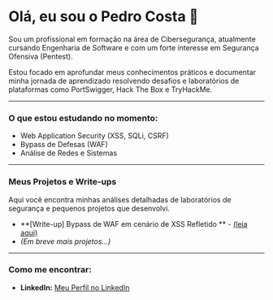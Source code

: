 # Olá, eu sou o Pedro Costa 👋

Sou um profissional em formação na área de Cibersegurança, atualmente cursando Engenharia de Software e com um forte interesse em Segurança Ofensiva (Pentest).

Estou focado em aprofundar meus conhecimentos práticos e documentar minha jornada de aprendizado resolvendo desafios e laboratórios de plataformas como PortSwigger, Hack The Box e TryHackMe.

---

###  O que estou estudando no momento:

-   Web Application Security (XSS, SQLi, CSRF)
-   Bypass de Defesas (WAF)
-   Análise de Redes e Sistemas

---

###  Meus Projetos e Write-ups

Aqui você encontra minhas análises detalhadas de laboratórios de segurança e pequenos projetos que desenvolvi.

-   **[Write-up] Bypass de WAF em cenário de XSS Refletido ** - [(leia aqui)](LINK_PARA_O_SEU_WRITEUP)
-   *(Em breve mais projetos...)*

---

###  Como me encontrar:

-   **LinkedIn:** [Meu Perfil no LinkedIn](https://www.linkedin.com/in/pedro-c-4325571b5/)
